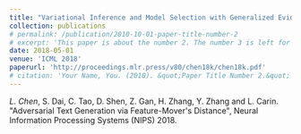 ```yaml
---
title: "Variational Inference and Model Selection with Generalized Evidence Bounds"
collection: publications
# permalink: /publication/2010-10-01-paper-title-number-2
# excerpt: 'This paper is about the number 2. The number 3 is left for future work.'
date: 2018-05-01
venue: 'ICML 2018'
paperurl: 'http://proceedings.mlr.press/v80/chen18k/chen18k.pdf'
# citation: 'Your Name, You. (2010). &quot;Paper Title Number 2.&quot; <i>Journal 1</i>. 1(2).'
---
```

*L. Chen*, S. Dai, C. Tao, D. Shen, Z. Gan, H. Zhang, Y. Zhang and L. Carin. "Adversarial Text Generation via Feature-Mover's Distance", Neural Information Processing Systems (NIPS) 2018.

<!-- [Download paper here](http://proceedings.mlr.press/v80/chen18k/chen18k.pdf) -->


